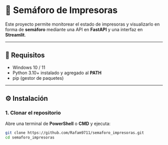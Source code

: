 # 🚦 Semáforo de Impresoras

Este proyecto permite monitorear el estado de impresoras y visualizarlo en forma de **semáforo** mediante una API en **FastAPI** y una interfaz en **Streamlit**.

---

## 📌 Requisitos

- Windows 10 / 11
- Python 3.10+ instalado y agregado al **PATH**
- pip (gestor de paquetes)

---

## ⚙️ Instalación

### 1. Clonar el repositorio
Abre una terminal de **PowerShell** o **CMD** y ejecuta:

```bash
git clone https://github.com/Rafam9711/semaforo_impresoras.git
cd semaforo_impresoras

